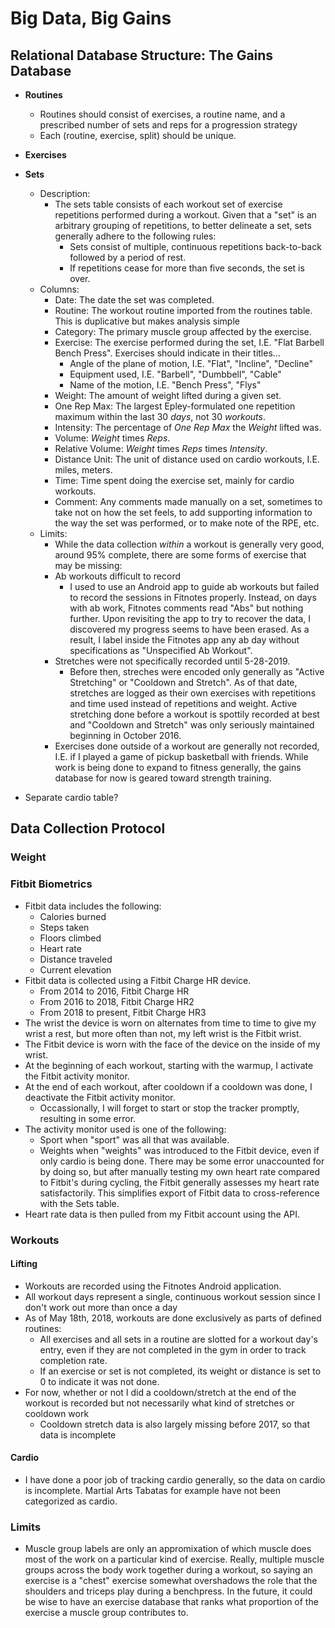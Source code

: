 # Big Data, Big Gains

## Relational Database Structure:  The Gains Database
- **Routines**
    - Routines should consist of exercises, a routine name, and a prescribed number of sets and reps for a progression strategy
    - Each (routine, exercise, split) should be unique. 
- **Exercises**
- **Sets**
    - Description: 
        - The sets table consists of each workout set of exercise repetitions performed during a workout. Given that a "set" is an arbitrary grouping of repetitions, to better delineate a set, sets generally adhere to the following rules:
            - Sets consist of multiple, continuous repetitions back-to-back followed by a period of rest.
            - If repetitions cease for more than five seconds, the set is over.
    - Columns:
        - Date: The date the set was completed.
        - Routine: The workout routine imported from the routines table. This is duplicative but makes analysis simple
        - Category: The primary muscle group affected by the exercise.
        - Exercise: The exercise performed during the set, I.E. "Flat Barbell Bench Press". Exercises should indicate in their titles...
            - Angle of the plane of motion, I.E. "Flat", "Incline", "Decline"
            - Equipment used, I.E. "Barbell", "Dumbbell", "Cable"
            - Name of the motion, I.E. "Bench Press", "Flys"
        - Weight: The amount of weight lifted during a given set.
        - One Rep Max: The largest Epley-formulated one repetition maximum within the last 30 *days*, not 30 *workouts*.
        - Intensity: The percentage of *One Rep Max* the *Weight* lifted was.
        - Volume: *Weight* times *Reps*.
        - Relative Volume: *Weight* times *Reps* times *Intensity*.
        - Distance Unit: The unit of distance used on cardio workouts, I.E. miles, meters.
        - Time: Time spent doing the exercise set, mainly for cardio workouts.
        - Comment: Any comments made manually on a set, sometimes to take not on how the set feels, to add supporting information to the way the set was performed, or to make note of the RPE, etc.
    - Limits:
        - While the data collection *within* a workout is generally very good, around 95% complete, there are some forms of exercise that may be missing:
        - Ab workouts difficult to record
            - I used to use an Android app to guide ab workouts but failed to record the sessions in Fitnotes properly. Instead, on days with ab work, Fitnotes comments read "Abs" but nothing further. Upon revisiting the app to try to recover the data, I discovered my progress seems to have been erased. As a result, I label inside the Fitnotes app any ab day without specifications as "Unspecified Ab Workout".
        - Stretches were not specifically recorded until 5-28-2019. 
            - Before then, streches were encoded only generally as "Active Stretching" or "Cooldown and Stretch". As of that date, stretches are logged as their own exercises with repetitions and time used instead of repetitions and weight. Active stretching done before a workout is spottily recorded at best and "Cooldown and Stretch" was only seriously maintained beginning in October 2016.
        - Exercises done outside of a workout are generally not recorded, I.E. if I played a game of pickup basketball with friends. While work is being done to expand to fitness generally, the gains database for now is geared toward strength training.

- Separate cardio table?

## Data Collection Protocol
### Weight


### Fitbit Biometrics
- Fitbit data includes the following:
    - Calories burned
    - Steps taken
    - Floors climbed
    - Heart rate
    - Distance traveled
    - Current elevation
- Fitbit data is collected using a Fitbit Charge HR device. 
    - From 2014 to 2016, Fitbit Charge HR
    - From 2016 to 2018, Fitbit Charge HR2
    - From 2018 to present, Fitbit Charge HR3
- The wrist the device is worn on alternates from time to time to give my wrist a rest, but more often than not, my left wrist is the Fitbit wrist.
- The Fitbit device is worn with the face of the device on the inside of my wrist.
- At the beginning of each workout, starting with the warmup, I activate the Fitbit activity monitor.
- At the end of each workout, after cooldown if a cooldown was done, I deactivate the Fitbit activity monitor.
    - Occassionally, I will forget to start or stop the tracker promptly, resulting in some error.
- The activity monitor used is one of the following:
    - Sport when "sport" was all that was available.
    - Weights when "weights" was introduced to the Fitbit device, even if only cardio is being done. There may be some error unaccounted for by doing so, but after manually testing my own heart rate compared to Fitbit's during cycling, the Fitbit generally assesses my heart rate satisfactorily. This simplifies export of Fitbit data to cross-reference with the Sets table.
- Heart rate data is then pulled from my Fitbit account using the API.

### Workouts
#### Lifting
- Workouts are recorded using the Fitnotes Android application.
- All workout days represent a single, continuous workout session since I don't work out more than once a day 
- As of May 18th, 2018, workouts are done exclusively as parts of defined routines:
    - All exercises and all sets in a routine are slotted for a workout day's entry, even if they are not completed in the gym in order to track completion rate.
    - If an exercise or set is not completed, its weight or distance is set to 0 to indicate it was not done.
- For now, whether or not I did a cooldown/stretch at the end of the workout is recorded but not necessarily what kind of stretches or cooldown work
    - Cooldown stretch data is also largely missing before 2017, so that data is incomplete
#### Cardio
- I have done a poor job of tracking cardio generally, so the data on cardio is incomplete. Martial Arts Tabatas for example have not been categorized as cardio.

### Limits
- Muscle group labels are only an appromixation of which muscle does most of the work on a particular kind of exercise. Really, multiple muscle groups across the body work together during a workout, so saying an exercise is a "chest" exercise somewhat overshadows the role that the shoulders and triceps play during a benchpress. In the future, it could be wise to have an exercise database that ranks what proportion of the exercise a muscle group contributes to.